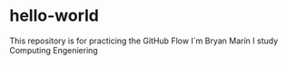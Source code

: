# hello-world
This repository is for practicing the GitHub Flow
I´m Bryan Marín I study Computing Engeniering
